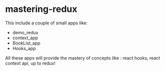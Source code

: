 # mastering-redux
This include a couple of small apps like:
 - demo_redux
 - context_app
 - BookList_app
 - Hooks_app

 All these apps will provide the mastery of concepts like : react hooks, react context api, up to redux!
